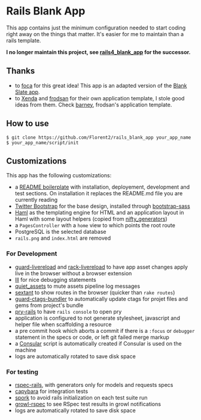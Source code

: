 Rails Blank App
===

This app contains just the minimum configuration needed to start coding right
away on the things that matter. It's easier for me to maintain than a rails
template.

**I no longer maintain this project, see [rails4_blank_app](https://github.com/Florent2/rails4_blank_app) for the successor.**

Thanks
---

* to [foca](https://github.com/foca) for this great idea! This app is an adapted
version of the [Blank Slate app](https://github.com/foca/blank_slate_rails_app).
* to [Xenda](https://github.com/xenda) and [frodsan](https://github.com/frodsan)
for their own application template, I stole good ideas from them. Check
[barney](https://github.com/frodsan/barney), frodsan's application template.

How to use
---

    $ git clone https://github.com/Florent2/rails_blank_app your_app_name
    $ your_app_name/script/init

Customizations
---
This app has the following customizations:

* a [README boilerplate](https://github.com/Florent2/rails_blank_app/blob/master/README_APP.md) with installation, deployement, development and test sections. On installation it replaces the README.md file you are currently reading
* [Twitter Bootstrap](http://twitter.github.com/bootstrap/) for the base design,
 installed through [bootstrap-sass](https://github.com/thomas-mcdonald/bootstrap-sass)
* [Haml](http://haml.info/) as the templating engine for HTML and an
  application layout in Haml with some layout helpers (copied from
[nifty_generators](https://github.com/ryanb/nifty-generators))
* a `PagesController` with a `home` view to which points the root route
* PostgreSQL is the selected database
* `rails.png` and `index.html` are removed

### For Development

* [guard-livereload](https://github.com/guard/guard-livereload) and [rack-livereload](https://github.com/johnbintz/rack-livereload) to have app asset changes apply live in the browser without a browser extension
* [lll](https://github.com/mwilden/lll) for nice debugging statements
* [quiet_assets](https://github.com/evrone/quiet_assets) to mute assets pipeline log messages
* [sextant](https://github.com/schneems/sextant) to show routes in the browser (quicker than `rake routes`)
* [guard-ctags-bundler](https://github.com/guard/guard-ctags-bundler) to automatically update ctags for projet files and gems from project's bundle
* [pry-rails](https://github.com/rweng/pry-rails) to have `rails console` to
  open pry
* application is configured to not generate stylesheet, javascript and helper
  file when scaffolding a resource
* a pre commit hook which aborts a commit if there is a `:focus` or `debugger`
  statement in the specs or code, or left git failed merge markup
* a [Consular](https://github.com/achiu/consular) script is automatically
  created if Consular is used on the machine
* logs are automatically rotated to save disk space

### For testing
* [rspec-rails](https://github.com/rspec/rspec-rails), with generators only for models and requests specs
* [capybara](https://github.com/jnicklas/capybara) for integration tests
* [spork](https://github.com/sporkrb/spork) to avoid rails initialization on each test suite run
* [growl-rspec](https://github.com/dpree/growl-rspec) to see RSpec test results in growl notifications
* logs are automatically rotated to save disk space
